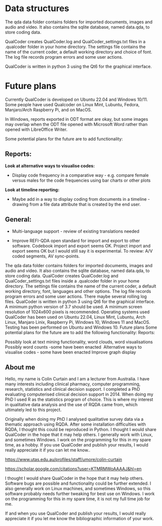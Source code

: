# Data structures

The qda data folder contains folders for imported documents, images and audio and video. It also contains the sqlite database, named data.qda, to store coding data.

QualCoder creates QualCoder.log and QualCoder_settings.txt files in a .qualcoder folder in your home directory. The settings file contains the name of the current coder, a default working directory and choice of font. The log file records program errors and some user actions.

QualCoder is written in python 3 using the Qt6 for the graphical interface.


# Future plans

Currently QualCoder is developed on Ubuntu 22.04 and Windows 10/11. Some people have used Qualcoder on Linux Mint, Lubuntu, Fedora, Manjaro/Arch Raspberry Pi, and on MacOS. 

In Windows, reports exported in ODT format are okay, but some images may overlap when the ODT file opened with Microsoft Word rather than opened with LibreOffice Writer.


Some potential plans for the future are to add functionality:


## Reports: 

**Look at alternative ways to visualise codes:**
* Display code frequency in a comparative way - e.g. compare female versus males for the code frequencies using bar charts or other plots

**Look at timeline reporting:**
* Maybe add in a way to display coding from documents in a timeline - drawing from a file data attribute that is created by the end user.

## General:

* Multi-language support - review of existing translations needed

* Improve REFI-QDA open standard for import and export to other software. Codebook import and export seems OK. Project import and export seems OK but I would still say it is experimental. To review: A/V coded segments, AV sync-points.


The qda data folder contains folders for imported documents, images and audio and video. It also contains the sqlite database, named data.qda, to store coding data.
QualCoder creates QualCoder.log and QualCoder_settings.txt files inside a .qualcoder folder in your home directory. The settings file contains the name of the current coder, a default working directory, font, languages and other options. The log file records program errors and some user actions. There maybe several rolling log files.
QualCoder is written in python 3 using Qt6 for the graphical interface. A minimum python version of 3.7 should be used. A minimum screen resolution of 1024x600 pixels is recommended.
Operating systems used
QualCoder has been used on Ubuntu 22.04, Linux Mint, Lubuntu, Arch Linux, Manjaro Linix, Raspberry Pi, Windows 10, Windows 11 and MacOS. Testing has been performed on Ubuntu and Windows 10.
Future plans
Some potential plans for the future are to add the following functionality:
Reports:

Possibly look at text mining functionality, word clouds, word visualisations
Possibly word counts -some have been enacted 
Alternative ways to visualise codes - some have been enacted
Improve graph display

## About me

Hello, my name is Colin Curtain and I am a lecturer from Australia. I have many interests including clinical pharmacy, computer programming, research, statistics and clinical decision support. I completed a PhD evaluating computerised clinical decision support in 2014. When doing my PhD I used R as the statistics program of choice. This is where my interest in qualitative data analysis and the use of RQDA came from, which ultimately led to this project.

Originally when doing my PhD I analysed qualitative survey data via a thematic approach using RQDA. After some installation difficulties with RQDA, I thought this could be reproduced in Python. I thought I would share QualCoder in the hope that it may help others. I generally work with Linux, and sometimes Windows. I work on the programming for this in my spare time, as a hobby.
If you use QualCoder and publish your results, I would really appreciate it if you can let me know..

https://www.utas.edu.au/profiles/staff/umore/colin-curtain

https://scholar.google.com/citations?user=KTMRMWoAAAAJ&hl=en

I thought I would share QualCoder in the hope that it may help others. Software bugs are possible and functionality could be further extended. I also generally work on Linux machines, and sometimes Windows, so this software probably needs further tweaking for best use on Windows. I work on the programming for this in my spare time, it is not my full time job for me.

If and when you use QualCoder and publish your results, I would really appreciate it if you let me know the bibliographic information of your work.
